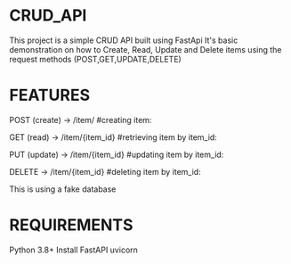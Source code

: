# CRUD_API
This project is a simple CRUD API built using FastApi
It's basic demonstration on how to Create, Read, Update and Delete items using the request methods (POST,GET,UPDATE,DELETE)


# FEATURES
POST (create) -> /item/ #creating item:

GET (read) -> /item/{item_id} #retrieving item by item_id:

PUT (update) ->  /item/{item_id} #updating item by item_id:

DELETE -> /item/{item_id} #deleting item by item_id:

This is using a fake database

# REQUIREMENTS
Python 3.8+
Install FastAPI
uvicorn
